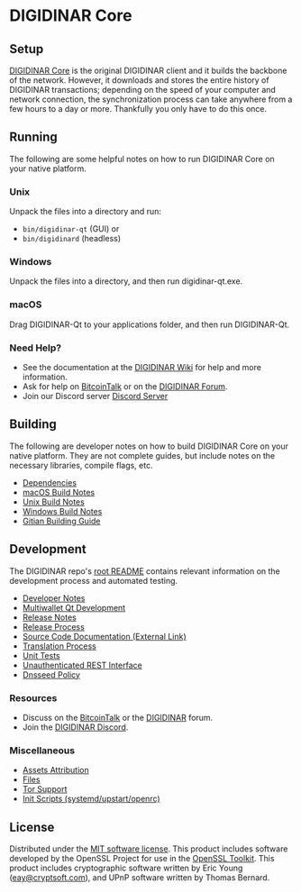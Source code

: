 DIGIDINAR Core
=============

Setup
---------------------
[DIGIDINAR Core](http://digidinar.org/wallet) is the original DIGIDINAR client and it builds the backbone of the network. However, it downloads and stores the entire history of DIGIDINAR transactions; depending on the speed of your computer and network connection, the synchronization process can take anywhere from a few hours to a day or more. Thankfully you only have to do this once.

Running
---------------------
The following are some helpful notes on how to run DIGIDINAR Core on your native platform.

### Unix

Unpack the files into a directory and run:

- `bin/digidinar-qt` (GUI) or
- `bin/digidinard` (headless)

### Windows

Unpack the files into a directory, and then run digidinar-qt.exe.

### macOS

Drag DIGIDINAR-Qt to your applications folder, and then run DIGIDINAR-Qt.

### Need Help?

* See the documentation at the [DIGIDINAR Wiki](https://github.com/DIGIDINAR-Project/DIGIDINAR/wiki)
for help and more information.
* Ask for help on [BitcoinTalk](https://bitcointalk.org/index.php?topic=1262920.0) or on the [DIGIDINAR Forum](http://forum.digidinar.org/).
* Join our Discord server [Discord Server](https://discord.digidinar.org)

Building
---------------------
The following are developer notes on how to build DIGIDINAR Core on your native platform. They are not complete guides, but include notes on the necessary libraries, compile flags, etc.

- [Dependencies](dependencies.md)
- [macOS Build Notes](build-osx.md)
- [Unix Build Notes](build-unix.md)
- [Windows Build Notes](build-windows.md)
- [Gitian Building Guide](gitian-building.md)

Development
---------------------
The DIGIDINAR repo's [root README](/README.md) contains relevant information on the development process and automated testing.

- [Developer Notes](developer-notes.md)
- [Multiwallet Qt Development](multiwallet-qt.md)
- [Release Notes](release-notes.md)
- [Release Process](release-process.md)
- [Source Code Documentation (External Link)](https://www.fuzzbawls.pw/digidinar/doxygen/)
- [Translation Process](translation_process.md)
- [Unit Tests](unit-tests.md)
- [Unauthenticated REST Interface](REST-interface.md)
- [Dnsseed Policy](dnsseed-policy.md)

### Resources
* Discuss on the [BitcoinTalk](https://bitcointalk.org/index.php?topic=1262920.0) or the [DIGIDINAR](http://forum.digidinar.org/) forum.
* Join the [DIGIDINAR Discord](https://discord.digidinar.org).

### Miscellaneous
- [Assets Attribution](assets-attribution.md)
- [Files](files.md)
- [Tor Support](tor.md)
- [Init Scripts (systemd/upstart/openrc)](init.md)

License
---------------------
Distributed under the [MIT software license](/COPYING).
This product includes software developed by the OpenSSL Project for use in the [OpenSSL Toolkit](https://www.openssl.org/). This product includes
cryptographic software written by Eric Young ([eay@cryptsoft.com](mailto:eay@cryptsoft.com)), and UPnP software written by Thomas Bernard.
